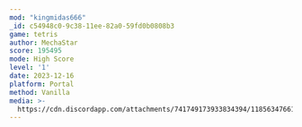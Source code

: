 ```yaml
---
mod: "kingmidas666"
_id: c54948c0-9c38-11ee-82a0-59fd0b0808b3
game: tetris
author: MechaStar
score: 195495
mode: High Score
level: '1'
date: 2023-12-16
platform: Portal
method: Vanilla
media: >-
  https://cdn.discordapp.com/attachments/741749173933834394/1185634766180061224/image.png
---
```


